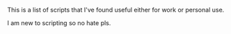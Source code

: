 This is a list of scripts that I've found useful either for work or personal use.

I am new to scripting so no hate pls.
